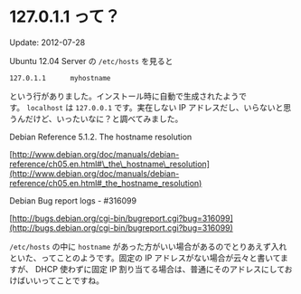 # 127.0.1.1 って？

Update: 2012-07-28

Ubuntu 12.04 Server の `/etc/hosts` を見ると



```
127.0.1.1      myhostname
```



という行がありました。インストール時に自動で生成されたようです。 `localhost` は `127.0.0.1` です。実在しない IP アドレスだし、いらないと思うんだけど、いったいなに？と調べてみました。



Debian Reference 5.1.2. The hostname resolution

[http://www.debian.org/doc/manuals/debian-reference/ch05.en.html#\_the\_hostname\_resolution](http://www.debian.org/doc/manuals/debian-reference/ch05.en.html#_the_hostname_resolution)



Debian Bug report logs - #316099

[http://bugs.debian.org/cgi-bin/bugreport.cgi?bug=316099](http://bugs.debian.org/cgi-bin/bugreport.cgi?bug=316099)



`/etc/hosts` の中に `hostname` があった方がいい場合があるのでとりあえず入れといた、ってことのようです。固定の IP アドレスがない場合が云々と書いてますが、 DHCP 使わずに固定 IP 割り当てる場合は、普通にそのアドレスにしておけばいいってことですね。
